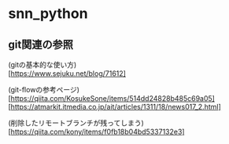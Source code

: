 # snn_python

## git関連の参照
(gitの基本的な使い方)  
[https://www.sejuku.net/blog/71612]  
  

(git-flowの参考ページ)  
[https://qiita.com/KosukeSone/items/514dd24828b485c69a05]  
[https://atmarkit.itmedia.co.jp/ait/articles/1311/18/news017_2.html]  
  
  
(削除したリモートブランチが残ってしまう)  
[https://qiita.com/kony/items/f0fb18b04bd5337132e3]
